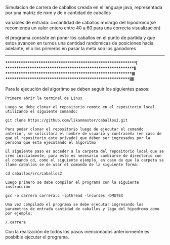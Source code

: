 

Simulacion de carrera de caballos creada en el lenguaje java, representada por una matriz de nxm y de x cantidad de caballos

variables de entrada: c=cantidad de caballos m=largo del hipodromo(se recomienda un valor entero entre 40 a 60 para una correcta visualizacion)

el programa consiste en poner los caballos en el punto de partida y que estos avancen en turnos una cantidad randomicas de posiciones hacia adelante, el o los primeros en pasar la meta son los ganadores

****************************************************************
*************************************************************l**
************************************************************ll**
***********************************************************lll**
**********************************************************llll**


Para la ejecución del algoritmo se deben seguir los siguientes pasos:

    Primero abrir la terminal de Linux

    Luego se debe clonar el repositorio remoto en el repositorio local utilizando el siguiente comando:

    git clone https://github.com/likanmaster/caballos2.git

    Para poder clonar el repositorio luego de ejecutar el comando anterior, se solicitara el nombre de usuario y contraseña (en caso de que el repositorio este privado) que deben ser ingresados por la persona que esta ejecutando el algoritmo

    El siguiente paso es acceder a la carpeta del repositorio local que se creo inicialmente, para esto es necesario cambiarse de directorio con el comando cd, como el siguiente ejemplo, en caso de que la carpeta se llame caballos se de usar el comando de la siguiente forma:

    cd caballos/src/caballos2

    Luego primero se debe compilar el programa con la siguiente instrucción

    gcc -o carrera carrera.c -lpthread -lncurses -DMUTEX

    Una vez compilado el programa se debe ejecutar ingresando los parametros de entrada cantidad de caballos y lago del hipodromo como por ejemplo:

    /.carrera

Con la realización de todos los pasos mencionados anteriormente es posbible ejecutar el programa.
